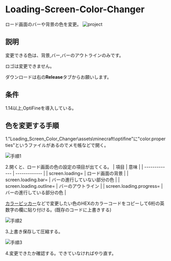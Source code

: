 # Loading-Screen-Color-Changer
ロード画面のバーや背景の色を変更。
![project](https://user-images.githubusercontent.com/74849003/99902246-b03cf680-2cff-11eb-93f4-b8fa8fb2df40.png)

## 説明
変更できる色は、背景,バー,バーのアウトラインのみです。

ロゴは変更できません。

ダウンロードは右の**Release**タブからお願いします。

## 条件
1.14以上,OptiFineを導入している。

## 色を変更する手順
1."Loading_Screen_Color_Changer\assets\minecraft\optifine"に"color.properties"というファイルがあるのでメモ帳などで開く。

![手順1](https://user-images.githubusercontent.com/74849003/99901112-8a135880-2cf7-11eb-97f7-4b362dc9d8e2.jpg)

2.開くと、ロード画面の色の設定の項目が出てくる。
| 項目 | 意味 |
| ------------- | ------------- |
| screen.loading=  | ロード画面の背景  |
| screen.loading.bar=  | バーの進行していない部分の色  |
| screen.loading.outline=  | バーのアウトライン  |
| screen.loading.progress=  | バーの進行している部分の色  |

[カラーピッカー](https://www.google.com/search?sxsrf=ALeKk00bDEOCxHTskG7ncxh8iL5LQt5aGg%3A1606042331435&ei=20K6X-WSGojahwOM-bqgDg&q=%E3%82%AB%E3%83%A9%E3%83%BC%E3%83%94%E3%83%83%E3%82%AB%E3%83%BC&oq=%E3%82%AB%E3%83%A9%E3%83%BC%E3%81%B4%E3%81%A3%E3%82%AB%E3%83%BC&gs_lcp=CgZwc3ktYWIQDDIECCMQJzIECAAQBDIECAAQBDIECAAQBDIECAAQBDIECAAQBDIECAAQBDIECAAQBFAAWABgmCtoAHAAeACAAV-IAV-SAQExmAEAqgEHZ3dzLXdpesABAQ&sclient=psy-ab&ved=0ahUKEwil7KL1_ZXtAhUI7WEKHYy8DuQQ4dUDCA0)などで変更したい色のHEXのカラーコードをコピーして6桁の英数字の欄に貼り付ける。(既存のコードに上書きする)

![手順2](https://user-images.githubusercontent.com/74849003/99902349-8932f480-2d00-11eb-86c4-ffb37ae1cdf7.png)

3.上書き保存して圧縮する。

![手順3](https://user-images.githubusercontent.com/74849003/99901498-630a5600-2cfa-11eb-91d4-e3057883d4e8.jpg)

4.変更できたか確認する。できていなければやり直す。


